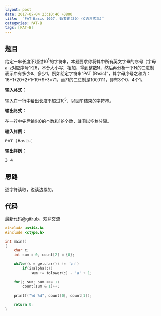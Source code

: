 ```yaml
---
layout: post
date: 2017-05-04 23:10:46 +0800
title:  "PAT Basic 1057. 数零壹(20) (C语言实现)"
categories: PAT-B
tags: [PAT-B]
---
```


## 题目

<div id="problemContent">
<p>给定一串长度不超过10<sup>5</sup>的字符串，本题要求你将其中所有英文字母的序号（字母a-z对应序号1-26，不分大小写）相加，得到整数N，然后再分析一下N的二进制表示中有多少0、多少1。例如给定字符串“PAT (Basic)”，其字母序号之和为：16+1+20+2+1+19+9+3=71，而71的二进制是1000111，即有3个0、4个1。
</p>
<p><b>
输入格式：
</b></p>
<p>
输入在一行中给出长度不超过10<sup>5</sup>、以回车结束的字符串。
</p>
<p><b>
输出格式：
</b></p>
<p>
在一行中先后输出0的个数和1的个数，其间以空格分隔。
</p>
<b>输入样例：</b><pre>
PAT (Basic)
</pre>
<b>输出样例：</b><pre>
3 4
</pre>
</div>

## 思路

逐字符读取，边读边累加。

## 代码

[最新代码@github](https://github.com/OliverLew/PAT/blob/master/PATBasic/1057.c)，欢迎交流
```c
#include <stdio.h>
#include <ctype.h>

int main()
{
    char c;
    int sum = 0, count[2] = {0};
    
    while((c = getchar()) != '\n') 
        if(isalpha(c))
            sum += tolower(c) - 'a' + 1;
    
    for(; sum; sum >>= 1)
        count[sum & 1]++;
    
    printf("%d %d", count[0], count[1]);
    
    return 0;
}

```